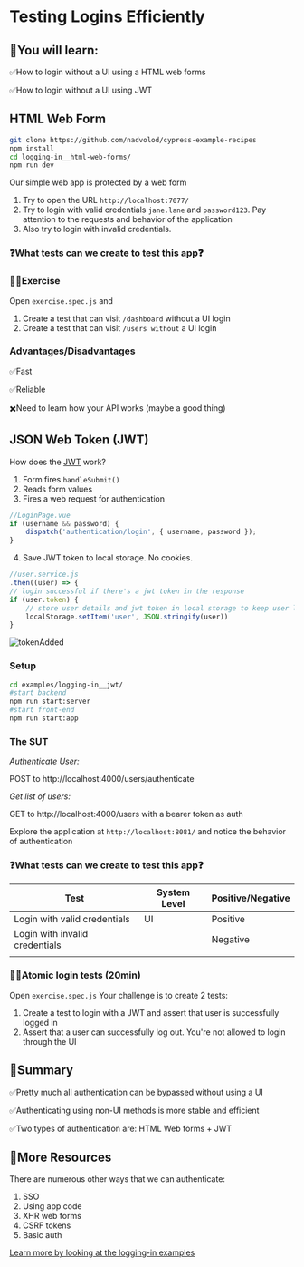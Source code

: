 # Testing Logins Efficiently

## 🧠You will learn:

✅How to login without a UI using a HTML web forms 

✅How to login without a UI using JWT

## HTML Web Form

```bash
git clone https://github.com/nadvolod/cypress-example-recipes
npm install
cd logging-in__html-web-forms/
npm run dev
```

Our simple web app is protected by a web form

1. Try to open the URL `http://localhost:7077/`
2. Try to login with valid credentials `jane.lane` and `password123`. Pay attention to the requests and behavior of the application
3. Also try to login with invalid credentials.

### ❓What tests can we create to test this app❓

### 🏋️‍♀️Exercise

Open `exercise.spec.js` and
1. Create a test that can visit `/dashboard` without a UI login
2. Create a test that can visit `/users without` a UI login

### Advantages/Disadvantages
✅Fast

✅Reliable

✖️Need to learn how your API works (maybe a good thing)

## JSON Web Token (JWT)

How does the [JWT](https://jwt.io/introduction) work?
1. Form fires `handleSubmit()`
2. Reads form values
3. Fires a web request for authentication

```js
//LoginPage.vue
if (username && password) {
    dispatch('authentication/login', { username, password });
}
```
4. Save JWT token to local storage. No cookies. 

```js
//user.service.js
.then((user) => {
// login successful if there's a jwt token in the response
if (user.token) {
    // store user details and jwt token in local storage to keep user logged in between page refreshes
    localStorage.setItem('user', JSON.stringify(user))
}
```
![tokenAdded](./images/TokenAdded.png )

### Setup

```bash
cd examples/logging-in__jwt/
#start backend
npm run start:server
#start front-end
npm run start:app
```

### The SUT

*Authenticate User:* 


POST to http://localhost:4000/users/authenticate

*Get list of users:*

 GET to http://localhost:4000/users with a bearer token as auth

Explore the application at `http://localhost:8081/` and notice the behavior of authentication

### ❓What tests can we create to test this app❓

| Test  | System Level  | Positive/Negative  |
|---|---|---|
| Login with valid credentials  | UI  | Positive  |
| Login with invalid credentials  |   | Negative  |
|   |   |   |

### 🏋️‍♀️Atomic login tests (20min)

Open `exercise.spec.js`
Your challenge is to create 2 tests:
1. Create a test to login with a JWT and assert that user is successfully logged in
2. Assert that a user can successfully log out. You're not allowed to login through the UI

## 📝Summary

✅Pretty much all authentication can be bypassed without using a UI

✅Authenticating using non-UI methods is more stable and efficient

✅Two types of authentication are: HTML Web forms + JWT

## 📔More Resources

There are numerous other ways that we can authenticate:
1. SSO
2. Using app code
3. XHR web forms
4. CSRF tokens
5. Basic auth

[Learn more by looking at the logging-in examples](https://github.com/cypress-io/cypress-example-recipes/tree/master/examples)